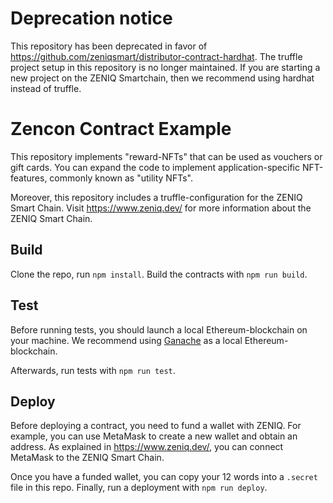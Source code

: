 # Deprecation notice

This repository has been deprecated in favor of https://github.com/zeniqsmart/distributor-contract-hardhat.
The truffle project setup in this repository is no longer maintained.
If you are starting a new project on the ZENIQ Smartchain, then we recommend using hardhat instead of truffle.

# Zencon Contract Example

This repository implements "reward-NFTs" that can be used as vouchers or gift cards.
You can expand the code to implement application-specific NFT-features, commonly known as "utility NFTs".

Moreover, this repository includes a truffle-configuration for the ZENIQ Smart Chain.
Visit https://www.zeniq.dev/ for more information about the ZENIQ Smart Chain.

## Build

Clone the repo, run `npm install`.
Build the contracts with `npm run build`.

## Test

Before running tests, you should launch a local Ethereum-blockchain on your machine.
We recommend using [Ganache](https://trufflesuite.com/ganache/) as a local Ethereum-blockchain.

Afterwards, run tests with `npm run test`.

## Deploy

Before deploying a contract, you need to fund a wallet with ZENIQ.
For example, you can use MetaMask to create a new wallet and obtain an address.
As explained in https://www.zeniq.dev/, you can connect MetaMask to the ZENIQ Smart Chain.

Once you have a funded wallet, you can copy your 12 words into a `.secret` file in this repo.
Finally, run a deployment with `npm run deploy`.
